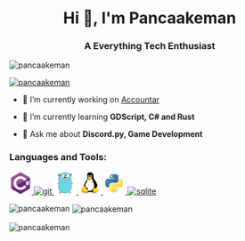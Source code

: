 <h1 align="center">Hi 👋, I'm Pancaakeman</h1>
<h3 align="center">A Everything Tech Enthusiast</h3>

<p align="left"> <img src="https://komarev.com/ghpvc/?username=pancaakeman&label=Profile%20views&color=0e75b6&style=flat" alt="pancaakeman" /> </p>

<p align="left"> <a href="https://github.com/ryo-ma/github-profile-trophy"><img src="https://github-profile-trophy.vercel.app/?username=pancaakeman" alt="pancaakeman" /></a> </p>

- 🔭 I’m currently working on [Accountar](https://github.com/Pancaakeman/Accountar-discordbot)

- 🌱 I’m currently learning **GDScript, C# and Rust**

- 💬 Ask me about **Discord.py, Game Development**


<h3 align="left">Languages and Tools:</h3>
<p align="left"> <a href="https://www.w3schools.com/cs/" target="_blank" rel="noreferrer"> <img src="https://raw.githubusercontent.com/devicons/devicon/master/icons/csharp/csharp-original.svg" alt="csharp" width="40" height="40"/> </a> <a href="https://git-scm.com/" target="_blank" rel="noreferrer"> <img src="https://www.vectorlogo.zone/logos/git-scm/git-scm-icon.svg" alt="git" width="40" height="40"/> </a> <a href="https://golang.org" target="_blank" rel="noreferrer"> <img src="https://raw.githubusercontent.com/devicons/devicon/master/icons/go/go-original.svg" alt="go" width="40" height="40"/> </a> <a href="https://www.linux.org/" target="_blank" rel="noreferrer"> <img src="https://raw.githubusercontent.com/devicons/devicon/master/icons/linux/linux-original.svg" alt="linux" width="40" height="40"/> </a> <a href="https://www.python.org" target="_blank" rel="noreferrer"> <img src="https://raw.githubusercontent.com/devicons/devicon/master/icons/python/python-original.svg" alt="python" width="40" height="40"/> </a> <a href="https://www.sqlite.org/" target="_blank" rel="noreferrer"> <img src="https://www.vectorlogo.zone/logos/sqlite/sqlite-icon.svg" alt="sqlite" width="40" height="40"/> </a> </p>

<p><img align="left" src="https://github-readme-stats.vercel.app/api/top-langs?username=pancaakeman&show_icons=true&locale=en&layout=compact" alt="pancaakeman" /></p>

<p>&nbsp;<img align="center" src="https://github-readme-stats.vercel.app/api?username=pancaakeman&show_icons=true&locale=en" alt="pancaakeman" /></p>

<p><img align="center" src="https://github-readme-streak-stats.herokuapp.com/?user=pancaakeman&" alt="pancaakeman" /></p>


